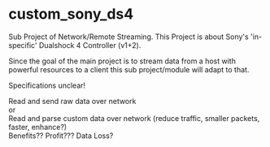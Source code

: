 # custom_sony_ds4
Sub Project of Network/Remote Streaming. This Project is about Sony's 'in-specific' Dualshock 4 Controller (v1+2).

Since the goal of the main project is to stream data from a host with powerful resources to a client this sub project/module will adapt to that.


Specifications unclear!

Read and send raw data over network  
or  
Read and parse custom data over network (reduce traffic, smaller packets, faster, enhance?)  
Benefits?? Profit??? Data Loss?
